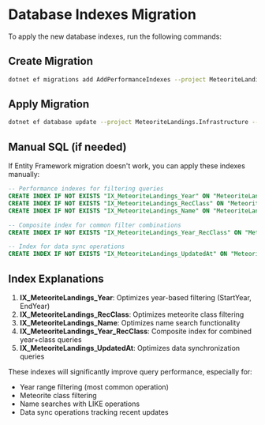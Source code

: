 # Database Indexes Migration

To apply the new database indexes, run the following commands:

## Create Migration
```bash
dotnet ef migrations add AddPerformanceIndexes --project MeteoriteLandings.Infrastructure --startup-project MeteoriteLandings.API
```

## Apply Migration
```bash
dotnet ef database update --project MeteoriteLandings.Infrastructure --startup-project MeteoriteLandings.API
```

## Manual SQL (if needed)
If Entity Framework migration doesn't work, you can apply these indexes manually:

```sql
-- Performance indexes for filtering queries
CREATE INDEX IF NOT EXISTS "IX_MeteoriteLandings_Year" ON "MeteoriteLandings" ("Year");
CREATE INDEX IF NOT EXISTS "IX_MeteoriteLandings_RecClass" ON "MeteoriteLandings" ("RecClass");
CREATE INDEX IF NOT EXISTS "IX_MeteoriteLandings_Name" ON "MeteoriteLandings" ("Name");

-- Composite index for common filter combinations
CREATE INDEX IF NOT EXISTS "IX_MeteoriteLandings_Year_RecClass" ON "MeteoriteLandings" ("Year", "RecClass");

-- Index for data sync operations
CREATE INDEX IF NOT EXISTS "IX_MeteoriteLandings_UpdatedAt" ON "MeteoriteLandings" ("UpdatedAt");
```

## Index Explanations

1. **IX_MeteoriteLandings_Year**: Optimizes year-based filtering (StartYear, EndYear)
2. **IX_MeteoriteLandings_RecClass**: Optimizes meteorite class filtering
3. **IX_MeteoriteLandings_Name**: Optimizes name search functionality
4. **IX_MeteoriteLandings_Year_RecClass**: Composite index for combined year+class queries
5. **IX_MeteoriteLandings_UpdatedAt**: Optimizes data synchronization queries

These indexes will significantly improve query performance, especially for:
- Year range filtering (most common operation)
- Meteorite class filtering 
- Name searches with LIKE operations
- Data sync operations tracking recent updates
